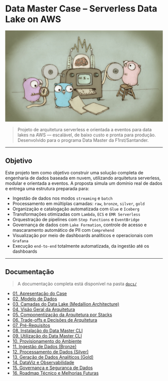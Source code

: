 # Data Master Case – Serverless Data Lake on AWS

![go-data-master.png](assets/go-data-master.png)

> Projeto de arquitetura serverless e orientada a eventos para data lakes na AWS — escalável, de baixo custo e pronta para produção. Desenvolvido para o programa Data Master da F1rst/Santander.

---

## Objetivo

Este projeto tem como objetivo construir uma solução completa de engenharia de dados baseada em nuvem, utilizando arquitetura serverless, modular e orientada a eventos. A proposta simula um domínio real de dados e entrega uma estrutura preparada para:

- Ingestão de dados nos modos `streaming` e `batch`
- Processamento em múltiplas camadas: `raw`, `bronze`, `silver`, `gold`
- Organização e catalogação automatizada com `Glue` e `Iceberg`
- Transformações otimizadas com `Lambda`, `ECS` e `EMR Serverless`
- Orquestração de pipelines com `Step Functions` e `EventBridge`
- Governança de dados com `Lake Formation`, controle de acesso e mascaramento automático de PII com `Comprehend`
- Visualização por meio de dashboards analíticos e operacionais com `Grafana`
- Execução `end-to-end` totalmente automatizada, da ingestão até os dashboards

---

## Documentação

> A documentação completa está disponível na pasta [`docs/`](./docs)

- [01. Apresentação do Case](docs/overview.md)
- [02. Modelo de Dados](docs/mer.md)
- [03. Camadas do Data Lake (Medallion Architecture)](./docs/layers.md)
- [04. Visão Geral da Arquitetura](./docs/architecture.md)
- [05. Componentização da Arquitetura por Stacks](./docs/stacks.md)
- [06. Trade-offs e Decisões de Arquitetura](docs/trade-offs.md)
- [07. Pré-Requisitos](docs/pre-requirements.md)
- [08. Instalação do Data Master CLI](./docs/installation.md)
- [09. Utilização do Data Master CLI](./docs/how-to-use.md)
- [10. Provisionamento do Ambiente](./docs/provisioning.md)
- [11. Ingestão de Dados (Bronze)](./docs/ingestion.md)
- [12. Processamento de Dados (Silver)](./docs/processing.md)
- [13. Geração de Dados Analíticos (Gold)](./docs/analytics.md)
- [14. DataViz e Observabilidade](./docs/observability.md)
- [15. Governança e Segurança de Dados](docs/governance.md)
- [16. Roadmap Técnico e Melhorias Futuras](./docs/roadmap.md)
